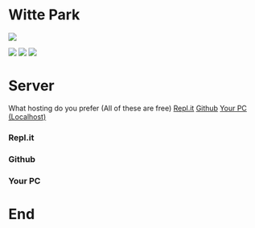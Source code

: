 # Witte Park

![](https://pandao.github.io/editor.md/images/logos/editormd-logo-180x180.png)

![](https://img.shields.io/github/stars/pandao/editor.md.svg) ![](https://img.shields.io/github/release/pandao/editor.md.svg) ![](https://img.shields.io/github/issues/pandao/editor.md.svg)


# Server
What hosting do you prefer (All of these are free)
[Repl.it](#replit "Repl.it")
[Github](#github "Github")
[Your PC (Localhost)](#your-pc "Your PC (Localhost)")

### Repl.it
### Github
### Your PC


# End
